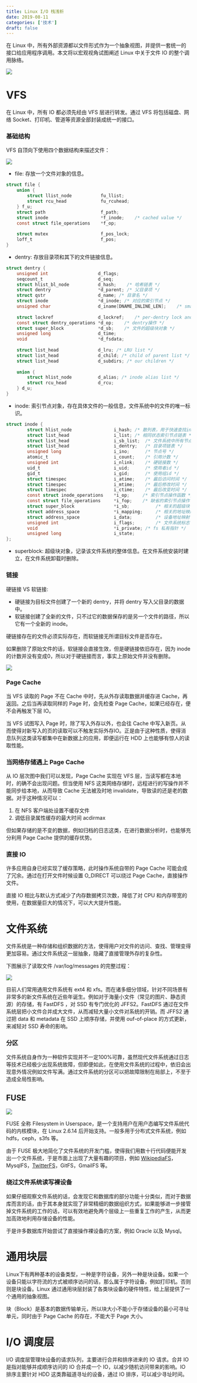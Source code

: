 ```yaml
---
title: Linux I/O 栈浅析
date: 2019-08-11
categories: ['技术']
draft: false
---
```


在 Linux 中，所有外部资源都以文件形式作为一个抽象视图，并提供一套统一的接口给应用程序调用。本文将以宏观视角试图阐述 Linux 中关于文件 IO 的整个调用脉络。

![](https://ik.imagekit.io/elsetech/blog/images/linux-io/io-stack.png)

# VFS

在 Linux 中，所有 IO 都必须先经由 VFS 层进行转发。通过 VFS 将包括磁盘、网络 Socket、打印机、管道等资源全部封装成统一的接口。

### 基础结构

VFS 自顶向下使用四个数据结构来描述文件：

![](https://ik.imagekit.io/elsetech/blog/images/linux-io/vfs-struct.png)

- file: 存放一个文件对象的信息。

```c
struct file {
	union {
	    struct llist_node           fu_llist;
	    struct rcu_head             fu_rcuhead;
	} f_u;
	struct path                     f_path;
	struct inode                    *f_inode;    /* cached value */
	const struct file_operations    *f_op;  
	
	struct mutex                    f_pos_lock;
	loff_t                          f_pos;
}
```

- dentry: 存放目录项和其下的文件链接信息。

```c
struct dentry {
	unsigned int                   d_flags;        
	seqcount_t                     d_seq;        
	struct hlist_bl_node           d_hash;    /* 哈希链表 */
	struct dentry                  *d_parent; /* 父目录项 */
	struct qstr                    d_name; /* 目录名 */
	struct inode                   *d_inode; /* 对应的索引节点 */
	unsigned char                  d_iname[DNAME_INLINE_LEN];    /* small names */
	
	struct lockref                 d_lockref;    /* per-dentry lock and refcount */
	const struct dentry_operations *d_op;    /* dentry操作 */
	struct super_block             *d_sb;    /* 文件的超级块对象 */
	unsigned long                  d_time;        
	void                           *d_fsdata;            
	
	struct list_head               d_lru; /* LRU list */
	struct list_head               d_child; /* child of parent list */
	struct list_head               d_subdirs; /* our children */
	
	union {
	    struct hlist_node          d_alias; /* inode alias list */
	    struct rcu_head            d_rcu;
	} d_u;
}
```

- inode: 索引节点对象，存在具体文件的一般信息，文件系统中的文件的唯一标识。

```c
struct inode {
        struct hlist_node                i_hash; /* 散列表，用于快速查找inode */
        struct list_head                 i_list; /* 相同状态索引节点链表 */
        struct list_head                 i_sb_list;  /* 文件系统中所有节点链表  */
        struct list_head                 i_dentry;   /* 目录项链表 */
        unsigned long                    i_ino;      /* 节点号 */
        atomic_t                         i_count;    /* 引用计数 */
        unsigned int                     i_nlink;    /* 硬链接数 */
        uid_t                            i_uid;      /* 使用者id */
        gid_t                            i_gid;      /* 使用组id */
        struct timespec                  i_atime;    /* 最后访问时间 */
        struct timespec                  i_mtime;    /* 最后修改时间 */
        struct timespec                  i_ctime;    /* 最后改变时间 */
        const struct inode_operations    *i_op;     /* 索引节点操作函数 */
        const struct file_operations     *i_fop;    /* 缺省的索引节点操作 */
        struct super_block               *i_sb;          /* 相关的超级块 */
        struct address_space             *i_mapping;     /* 相关的地址映射 */
        struct address_space             i_data;         /* 设备地址映射 */
        unsigned int                     i_flags;        /* 文件系统标志 */
        void                             *i_private; /* fs 私有指针 */
        unsigned long                    i_state;
};
```

- superblock: 超级块对象，记录该文件系统的整体信息。在文件系统安装时建立，在文件系统卸载时删除。

### 链接

硬链接 VS 软链接:

- 硬链接为目标文件创建了一个新的 dentry，并将 dentry 写入父目录的数据中。
- 软链接创建了全新的文件，只不过它的数据保存的是另一个文件的路径，所以它有一个全新的 inode。

硬链接存在的文件必须实际存在，而软链接无所谓目标文件是否存在。

如果删除了原始文件的话，软链接会直接生效，但是硬链接依旧存在，因为 inode 的计数并没有变成0，所以对于硬链接而言，事实上原始文件并没有删除。

![](https://ik.imagekit.io/elsetech/blog/images/linux-io/link.png)

### Page Cache

当 VFS 读取的 Page 不在 Cache 中时，先从外存读取数据并缓存进 Cache，再返回。之后当再读取同样的 Page 时，会先检查 Page Cache，如果已经存在，便不会再触发下层 IO。

当 VFS 试图写入 Page 时，除了写入外存以外，也会往 Cache 中写入新页。从而使得对新写入的页的读取可以不触发实际外存IO。正是由于这种性质，使得消息队列这类读写都集中在新数据上的应用，即便运行在 HDD 上也能够有惊人的读取性能。

### 当网络存储遇上 Page Cache

从 IO 层次图中我们可以发现，Page Cache 实现在 VFS 层，当读写都在本地时，的确不会出现问题。但当使用 NFS 这类网络存储时，远程进行的写操作并不能同步给本地，从而导致 Cache 无法被及时地 invalidate，导致读的还是老的数据。对于这种情况可以：

1. 在 NFS 客户端处设置不缓存文件
2. 调低目录属性缓存的最大时间 acdirmax

但如果存储的是不变的数据，例如归档的日志这类，在进行数据分析时，也能够充分利用 Page Cache 提供的缓存优势。

### 直接 IO

许多应用自身已经实现了缓存策略，此时操作系统自带的 Page Cache 可能会成了冗余。通过在打开文件时候设置 O_DIRECT 可以绕过 Page Cache，直接操作文件。

直接 IO 相比与默认方式减少了内存数据拷贝次数，降低了对 CPU 和内存带宽的使用，在数据量巨大的情况下，可以大大提升性能。

# 文件系统

文件系统是一种存储和组织数据的方法，使得用户对文件的访问、查找、管理变得更加容易。通过文件系统这一层抽象，隐藏了直接管理外存的复杂性。

下图展示了读取文件 /var/log/messages 的完整过程：

![](https://ik.imagekit.io/elsetech/blog/images/linux-io/writes.png)

目前人们常用通用文件系统有 ext4 和 xfs。而在诸多细分领域，针对不同场景有非常多的新文件系统在近些年诞生。例如对于海量小文件（常见的图片、静态资源）的存储，有  FastDFS ，对 SSD 有专门优化的 JFFS2。FastDFS 通过在文件系统层把小文件合并成大文件，从而减轻大量小文件对系统的开销。而 JFFS2 通过把 data 和 metadata 在 SSD 上顺序存储，并使用 ouf-of-place 的方式更新，来减轻对 SSD 寿命的影响。

### 分区

文件系统自身作为一种软件实现并不一定100%可靠，虽然现代文件系统通过日志等技术已经极少出现系统故障，但即便如此，在使用文件系统的过程中，依旧会出现意外情况例如文件写满。通过文件系统的分区可以把故障限制在局部上，不至于造成全局性影响。

## FUSE

![](https://ik.imagekit.io/elsetech/blog/images/linux-io/fuse.png)

FUSE 全称 Filesystem in Userspace，是一个支持用户在用户态编写文件系统代码的内核模块，在 Linux 2.6.14 后开始支持。一般多用于分布式文件系统，例如 hdfs，ceph，s3fs 等。

由于 FUSE 极大地简化了文件系统的开发门槛，使得我们用数十行代码便能开发出一个文件系统，于是市面上出现了大量有趣的项目，例如 [WikipediaFS](https://en.wikipedia.org/wiki/WikipediaFS)，MysqlFS，[TwitterFS](https://github.com/guilload/twitterfs)，GitFS，GmailFS 等。

### 绕过文件系统读写裸设备

如果仔细观察文件系统的话，会发现它和数据库的部分功能十分类似，而对于数据库而言的话，由于其本身就实现了非常精细的数据组织方式，如果能够进一步接管掉文件系统的工作的话，可以有效地避免两个层级上一些重复工作的产生，从而更加高效地利用存储设备的性能。

于是许多数据库开始尝试了直接操作裸设备的方案，例如 Oracle 以及 Mysql。

# 通用块层

Linux下有两种基本的设备类型，一种是字符设备，另外一种是块设备。如果一个设备只能以字符流的方式被顺序访问的话，那么属于字符设备，例如打印机。否则则是块设备。Linux 通过通用块层封装了各类块设备的硬件特性，给上层提供了一个通用的抽象视图。

块（Block）是基本的数据传输单元，所以块大小不能小于存储设备的最小可寻址单元，同时由于 Page Cache 的存在，不能大于 Page 大小。

# I/O 调度层

I/O 调度层管理块设备的请求队列，主要进行合并和排序进来的 IO 请求。合并 IO 是指对能够并成顺序访问的 IO 合并成一个 IO，以减少随机访问带来的影响。IO 排序主要针对 HDD 这类靠磁道寻址的设备，通过 IO 排序，可以减少寻址时间。
